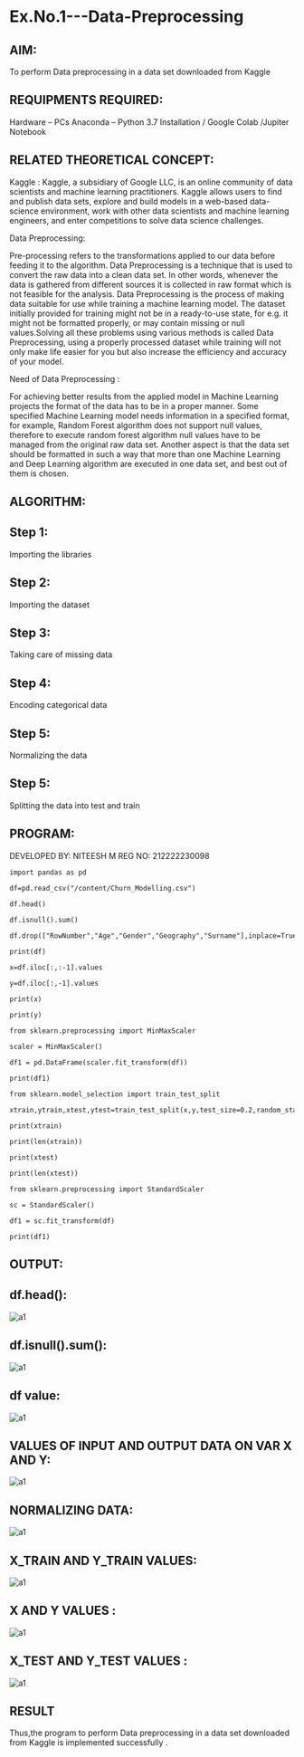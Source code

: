 # Ex.No.1---Data-Preprocessing
## AIM:

To perform Data preprocessing in a data set downloaded from Kaggle

## REQUIPMENTS REQUIRED:

Hardware – PCs
Anaconda – Python 3.7 Installation / Google Colab /Jupiter Notebook

## RELATED THEORETICAL CONCEPT:

Kaggle :
Kaggle, a subsidiary of Google LLC, is an online community of data scientists and machine learning practitioners. Kaggle allows users to find and publish data sets, explore and build models in a web-based data-science environment, work with other data scientists and machine learning engineers, and enter competitions to solve data science challenges.

Data Preprocessing:

Pre-processing refers to the transformations applied to our data before feeding it to the algorithm. Data Preprocessing is a technique that is used to convert the raw data into a clean data set. In other words, whenever the data is gathered from different sources it is collected in raw format which is not feasible for the analysis.
Data Preprocessing is the process of making data suitable for use while training a machine learning model. The dataset initially provided for training might not be in a ready-to-use state, for e.g. it might not be formatted properly, or may contain missing or null values.Solving all these problems using various methods is called Data Preprocessing, using a properly processed dataset while training will not only make life easier for you but also increase the efficiency and accuracy of your model.

Need of Data Preprocessing :

For achieving better results from the applied model in Machine Learning projects the format of the data has to be in a proper manner. Some specified Machine Learning model needs information in a specified format, for example, Random Forest algorithm does not support null values, therefore to execute random forest algorithm null values have to be managed from the original raw data set.
Another aspect is that the data set should be formatted in such a way that more than one Machine Learning and Deep Learning algorithm are executed in one data set, and best out of them is chosen.


## ALGORITHM:
## Step 1:
Importing the libraries
## Step 2:
Importing the dataset
## Step 3:
Taking care of missing data
## Step 4:
Encoding categorical data
## Step 5:
Normalizing the data
## Step 5:
Splitting the data into test and train

## PROGRAM:

DEVELOPED BY: NITEESH M
REG NO: 212222230098
```
import pandas as pd

df=pd.read_csv("/content/Churn_Modelling.csv")

df.head()

df.isnull().sum()

df.drop(["RowNumber","Age","Gender","Geography","Surname"],inplace=True,axis=1)

print(df)

x=df.iloc[:,:-1].values

y=df.iloc[:,-1].values

print(x)

print(y)

from sklearn.preprocessing import MinMaxScaler

scaler = MinMaxScaler()

df1 = pd.DataFrame(scaler.fit_transform(df))

print(df1)

from sklearn.model_selection import train_test_split

xtrain,ytrain,xtest,ytest=train_test_split(x,y,test_size=0.2,random_state=2)

print(xtrain)

print(len(xtrain))

print(xtest)

print(len(xtest))

from sklearn.preprocessing import StandardScaler

sc = StandardScaler()

df1 = sc.fit_transform(df)

print(df1)
```

## OUTPUT:
## df.head():
![a1](out.png)
## df.isnull().sum():
![a1](out1.png)
## df value:
![a1](out2.png)
## VALUES OF INPUT AND OUTPUT DATA ON VAR X AND Y:
![a1](out3.png)
## NORMALIZING DATA:
![a1](out4.png)
## X_TRAIN AND Y_TRAIN VALUES:
![a1](out5.png)
## X AND Y VALUES :
![a1](out6.png)
## X_TEST AND Y_TEST VALUES :
![a1](out7.png)

## RESULT
Thus,the program to perform Data preprocessing in a data set downloaded from Kaggle is implemented successfully   .
